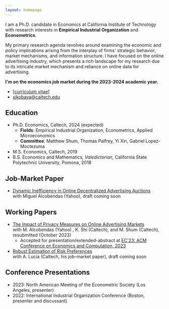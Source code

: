 ```yaml
---
layout: homepage
---
```


I am a Ph.D. candidate in Economics at California Institute of Technology with research interests in **Empirical Industrial Organization** and **Econometrics**. 

My primary research agenda revolves around examining the economic and policy implications arising from the interplay of firms' strategic behavior, market mechanisms, and information structure. I have focused on the online advertising industry, which presents a rich landscape for my research due to its intricate market mechanism and reliance on online data for advertising.

**I'm on the economics job market during the 2023-2024 academic year.** 
- [[curriculum vitae]](assets/files/shunto-kobayashi-cv.pdf)
- sjkobaya@caltech.edu

## Education
- Ph.D. Economics, Caltech, 2024 (expected)
  - **Fields**: Empirical Industrial Organization, Econometrics, Applied Microeconomics
  - **Committee**: Matthew Shum, Thomas Palfrey, Yi Xin, Gabriel Lopez-Moctezuma 
- M.S. Economics, Caltech, 2019
- B.S. Economics and Mathematics, *Valedictorian*, California State Polytechnic University, Pomona, 2018

## Job-Market Paper
- <u>Dynamic Inefficiency in Online Decentralized Advertising Auctions</u>
  <br>
  with Miguel Alcobendas (Yahoo), draft coming soon

## Working Papers
- [<u>The Impact of Privacy Measures on Online Advertising Markets</u>](assets/files/impact-of-privacy-protection-october23.pdf)
   <br>
   with M. Alcobendas (Yahoo) , K. Shi (Caltech), and M. Shum (Caltech), resubmitted (October 2023)
   - Accepted for presentation/extended-abstract at [EC'23: ACM Conference on Economics and Computation, 2023](https://dl.acm.org/doi/10.1145/3580507.3597712)
- <u>Robust Estimation of Risk Preferences</u>
   <br>
   with A. Lucia (Caltech, his job-market paper), draft coming soon

## Conference Presentations
- 2023: North American Meeting of the Econometric Society (Los Angeles, presenter)
- 2022: International Industrial Organization Conference (Boston, presenter and discussant)

<!-- ## References -->


<!-- {% include_relative _includes/publications.md %} -->

<!-- {% include_relative _includes/services.md %} -->
